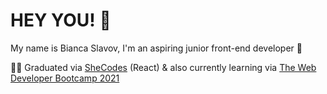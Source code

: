 # HEY YOU! 👋
My name is Bianca Slavov, I'm an aspiring junior front-end developer 🐥 

👩‍💻 Graduated via [SheCodes](https://www.shecodes.io/workshops) (React) & also currently learning via [The Web Developer Bootcamp 2021](https://www.udemy.com/course/the-web-developer-bootcamp/)


